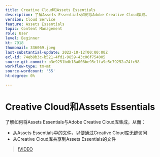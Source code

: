 ```yaml
---
title: Creative Cloud和Assets Essentials
description: 了解Assets Essentials如何与Adobe Creative Cloud集成。
version: Cloud Service
feature: Assets Essentials
topic: Content Management
role: User
level: Beginner
kt: 7918
thumbnail: 336069.jpeg
last-substantial-update: 2022-10-12T00:00:00Z
exl-id: 74eb8b3c-b521-4fd1-9859-43c06f754005
source-git-commit: b3e9251bdb18a008be95c1fa9e5c79252a74fc98
workflow-type: tm+mt
source-wordcount: '55'
ht-degree: 0%

---
```


# Creative Cloud和Assets Essentials

了解如何将Assets Essentials与Adobe Creative Cloud库集成，从而：

+ 从Assets Essentials中的文件，以便通过Creative Cloud库无缝访问
+ 从Creative Cloud库共享到Assets Essentials的文件

>[!VIDEO](https://video.tv.adobe.com/v/336069?quality=12&learn=on)
